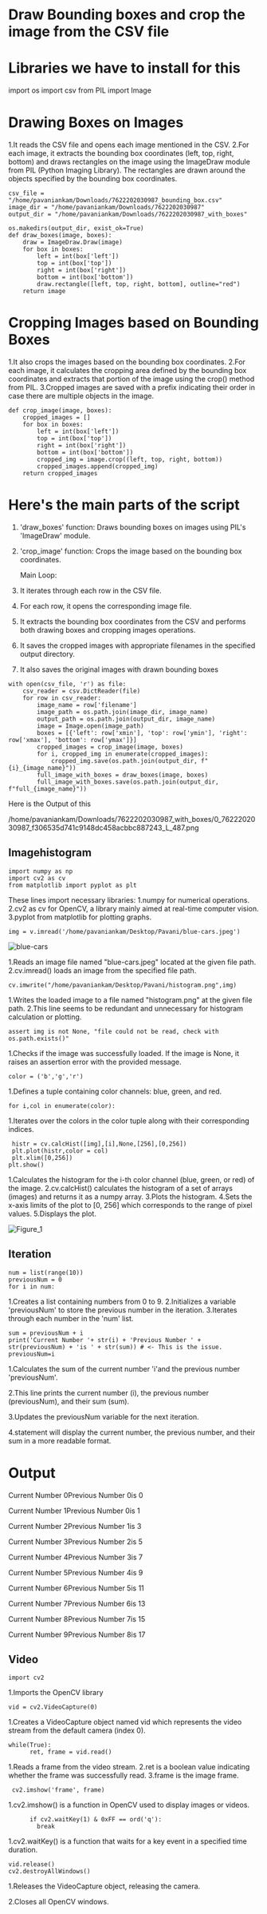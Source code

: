 # Draw Bounding boxes and crop the image from the CSV file
# Libraries we have to install for this
import os
import csv
from PIL import Image
# Drawing Boxes on Images
1.It reads the CSV file and opens each image mentioned in the CSV.
2.For each image, it extracts the bounding box coordinates (left, top, right, bottom) and draws rectangles on the image using the ImageDraw module from PIL (Python Imaging Library). The rectangles are drawn around the objects specified by the bounding box coordinates.
```
csv_file = "/home/pavaniankam/Downloads/7622202030987_bounding_box.csv"
image_dir = "/home/pavaniankam/Downloads/7622202030987"
output_dir = "/home/pavaniankam/Downloads/7622202030987_with_boxes"
```







```
os.makedirs(output_dir, exist_ok=True)
def draw_boxes(image, boxes):
    draw = ImageDraw.Draw(image)
    for box in boxes:
        left = int(box['left'])
        top = int(box['top'])
        right = int(box['right'])
        bottom = int(box['bottom'])
        draw.rectangle([left, top, right, bottom], outline="red")
    return image
```
# Cropping Images based on Bounding Boxes
1.It also crops the images based on the bounding box coordinates.
2.For each image, it calculates the cropping area defined by the bounding box coordinates and extracts that portion of the image using the crop() method from PIL.
3.Cropped images are saved with a prefix indicating their order in case there are multiple objects in the image.
```
def crop_image(image, boxes):
    cropped_images = []
    for box in boxes:
        left = int(box['left'])
        top = int(box['top'])
        right = int(box['right'])
        bottom = int(box['bottom'])
        cropped_img = image.crop((left, top, right, bottom))
        cropped_images.append(cropped_img)
    return cropped_images
```
# Here's the main parts of the script
1. 'draw_boxes' function: Draws bounding boxes on images using PIL's 'ImageDraw' module.
2. 'crop_image' function: Crops the image based on the bounding box coordinates.

    Main Loop:
1. It iterates through each row in the CSV file.
2. For each row, it opens the corresponding image file.
3. It extracts the bounding box coordinates from the CSV and performs both drawing boxes and cropping images operations.
4. It saves the cropped images with appropriate filenames in the specified output directory.
5. It also saves the original images with drawn bounding boxes




```
with open(csv_file, 'r') as file:
    csv_reader = csv.DictReader(file)
    for row in csv_reader:
        image_name = row['filename']
        image_path = os.path.join(image_dir, image_name)
        output_path = os.path.join(output_dir, image_name)
        image = Image.open(image_path)
        boxes = [{'left': row['xmin'], 'top': row['ymin'], 'right': row['xmax'], 'bottom': row['ymax']}]
        cropped_images = crop_image(image, boxes)
        for i, cropped_img in enumerate(cropped_images):
            cropped_img.save(os.path.join(output_dir, f"{i}_{image_name}"))  
        full_image_with_boxes = draw_boxes(image, boxes)
        full_image_with_boxes.save(os.path.join(output_dir, f"full_{image_name}"))
```
Here is the Output of this

/home/pavaniankam/Downloads/7622202030987_with_boxes/0_7622202030987_f306535d741c9148dc458acbbc887243_L_487.png


## Imagehistogram
```
import numpy as np
import cv2 as cv
from matplotlib import pyplot as plt
```
These lines import necessary libraries:
1.numpy for numerical operations.
2.cv2 as cv for OpenCV, a library mainly aimed at real-time computer vision.
3.pyplot from matplotlib for plotting graphs.
 ```
img = v.imread('/home/pavaniankam/Desktop/Pavani/blue-cars.jpeg')
```

![blue-cars](https://github.com/pavaniankam/pavani/assets/169125920/baa91c38-b5ea-473c-853b-83a52cd8a440)


1.Reads an image file named "blue-cars.jpeg" located at the given file path.
2.cv.imread() loads an image from the specified file path.
```
cv.imwrite("/home/pavaniankam/Desktop/Pavani/histogram.png",img)
```
1.Writes the loaded image to a file named "histogram.png" at the given file path.
2.This line seems to be redundant and unnecessary for histogram calculation or plotting.
```
assert img is not None, "file could not be read, check with os.path.exists()"
```
1.Checks if the image was successfully loaded. If the image is None, it raises an assertion error with the provided message.
```
color = ('b','g','r')
```
1.Defines a tuple containing color channels: blue, green, and red.
```
for i,col in enumerate(color):
```
1.Iterates over the colors in the color tuple along with their corresponding indices.
```
 histr = cv.calcHist([img],[i],None,[256],[0,256])
 plt.plot(histr,color = col)
 plt.xlim([0,256])
plt.show()
```
1.Calculates the histogram for the i-th color channel (blue, green, or red) of the image.
2.cv.calcHist() calculates the histogram of a set of arrays (images) and returns it as a numpy array.
3.Plots the histogram.
4.Sets the x-axis limits of the plot to [0, 256] which corresponds to the range of pixel values.
5.Displays the plot.

![Figure_1](https://github.com/pavaniankam/pavani/assets/169125920/5272e70b-6280-470c-ad0a-044081045328)

## Iteration
```
num = list(range(10))
previousNum = 0
for i in num:
```
1.Creates a list containing numbers from 0 to 9.
2.Initializes a variable 'previousNum' to store the previous number in the iteration.
3.Iterates through each number in the 'num' list.
```
sum = previousNum + i
print('Current Number '+ str(i) + 'Previous Number ' + str(previousNum) + 'is ' + str(sum)) # <- This is the issue.
previousNum=i
```
1.Calculates the sum of the current number 'i'and the previous number 'previousNum'.

2.This line prints the current number (i), the previous number (previousNum), and their sum (sum).

3.Updates the previousNum variable for the next iteration.

4.statement will display the current number, the previous number, and their sum in a more readable format.
# Output
Current Number 0Previous Number 0is 0

Current Number 1Previous Number 0is 1

Current Number 2Previous Number 1is 3

Current Number 3Previous Number 2is 5

Current Number 4Previous Number 3is 7

Current Number 5Previous Number 4is 9

Current Number 6Previous Number 5is 11

Current Number 7Previous Number 6is 13

Current Number 8Previous Number 7is 15

Current Number 9Previous Number 8is 17

## Video
```
import cv2
```
1.Imports the OpenCV library
```
vid = cv2.VideoCapture(0)
```
1.Creates a VideoCapture object named vid which represents the video stream from the default camera (index 0).
```
while(True): 
      ret, frame = vid.read()
```
1.Reads a frame from the video stream.
2.ret is a boolean value indicating whether the frame was successfully read.
3.frame is the image frame.
```
 cv2.imshow('frame', frame)
```
1.cv2.imshow() is a function in OpenCV used to display images or videos.
```
      if cv2.waitKey(1) & 0xFF == ord('q'): 
        break
```
1.cv2.waitKey() is a function that waits for a key event in a specified time duration.
```
vid.release() 
cv2.destroyAllWindows() 
```
1.Releases the VideoCapture object, releasing the camera.

2.Closes all OpenCV windows.
  


